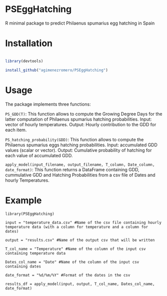 # PSEggHatching
R minimal package to predict Philaenus spumarius egg hatching in Spain

# Installation

```r

library(devtools)

install_github("agimenezromero/PSEggHatching")

```

# Usage

The package implements three functions: 

`PS_GDD(T)`: This function allows to compute the Growing Degree Days for the latter computation of Philaenus spumarius hatching probabilities. Input: vector of hourly temperatures. Output: Hourly contribution to the GDD for each item.

`PS_hatching_probability(GDD)`: This function allows to compute the Philaenus spumarius eggs hatching probabilities. Input: accumulated GDD values (scalar or vector). Output: Cumulative probability of hatching for each value of accumulated GDD.

`apply_model(input_filename, output_filename, T_column, Date_column, date_format)`: This function returns a DataFrame containing GDD, cummulative GDD and Hatching Probabilities from a csv file of Dates and hourly Temperatures.

# Example

```
library(PSEggHatching)

input = "temperature_data.csv" #Name of the csv file containing hourly temperature data (with a column for temperature and a column for dates)

output = "results.csv" #Name of the output csv that will be written

T_col_name = "Temperature" #Name of the column of the input csv containing temperature data

Dates_col_name = "Date" #Name of the column of the input csv containing dates

date_format = "%d/%m/%Y" #Format of the dates in the csv

results_df = apply_model(input, output, T_col_name, Dates_col_name, date_format)

```
